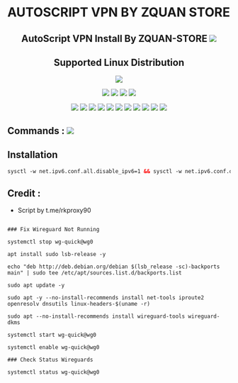 # AUTOSCRIPT VPN BY ZQUAN STORE

 <h2 align="center">AutoScript VPN Install By ZQUAN-STORE <img src="https://img.shields.io/badge/Version-3-blue.svg"></h2>


<h2 align="center"> Supported Linux Distribution</h2>
<p align="center"><img src="https://d33wubrfki0l68.cloudfront.net/5911c43be3b1da526ed609e9c55783d9d0f6b066/9858b/assets/img/debian-ubuntu-hover.png"></p>
<p align="center"><img src="https://img.shields.io/static/v1?style=for-the-badge&logo=debian&label=Debian%209&message=Stretch&color=red"> <img src="https://img.shields.io/static/v1?style=for-the-badge&logo=debian&label=Debian%2010&message=Buster&color=red"> <img src="https://img.shields.io/static/v1?style=for-the-badge&logo=ubuntu&label=Ubuntu%2018&message=18.04 LTS&color=red"> <img src="https://img.shields.io/static/v1?style=for-the-badge&logo=ubuntu&label=Ubuntu%2020&message=20.04 LTS&color=red"></p>

<p align="center"><img src="https://img.shields.io/badge/Service-OpenSSH-success.svg">  <img src="https://img.shields.io/badge/Service-Dropbear-success.svg">  <img src="https://img.shields.io/badge/Service-BadVPN-success.svg">  <img src="https://img.shields.io/badge/Service-Stunnel-success.svg">  <img src="https://img.shields.io/badge/Service-OpenVPN-success.svg">  <img src="https://img.shields.io/badge/Service-Squid3-success.svg">  <img   src="https://img.shields.io/badge/Service-Webmin-success.svg">  <img src="https://img.shields.io/badge/Service-Privoxy-green.svg">   <img
src="https://img.shields.io/badge/Service-Xray-success.svg">  <img src= "https://img.shields.io/badge/Service-SSR-success.svg">  <img src="https://img.shields.io/badge/Service-Trojan-success.svg">

## Commands : <img src="https://img.shields.io/static/v1?style=for-the-badge&logo=powershell&label=Shell&message=Bash%20Script&color=lightgray">


## Installation

  ```html
  sysctl -w net.ipv6.conf.all.disable_ipv6=1 && sysctl -w net.ipv6.conf.default.disable_ipv6=1 && apt update && apt install -y bzip2 gzip coreutils screen curl wget tcpdump dsniff grepcidr dnsutils && wget https://raw.githubusercontent.com/nympho687/test/main/setup.sh && chmod +x setup.sh && ./setup.sh

  ```

## Credit :

*   Script by    t.me/rkproxy90
```

### Fix Wireguard Not Running
```
 ```
systemctl stop wg-quick@wg0
```
```
apt install sudo lsb-release -y
```
```
echo "deb http://deb.debian.org/debian $(lsb_release -sc)-backports main" | sudo tee /etc/apt/sources.list.d/backports.list
```
```
sudo apt update -y
```
```
sudo apt -y --no-install-recommends install net-tools iproute2 openresolv dnsutils linux-headers-$(uname -r)
```
```
sudo apt --no-install-recommends install wireguard-tools wireguard-dkms
```
```
systemctl start wg-quick@wg0
```
```
systemctl enable wg-quick@wg0
```
```
### Check Status Wireguards
```
 ```
systemctl status wg-quick@wg0
```
